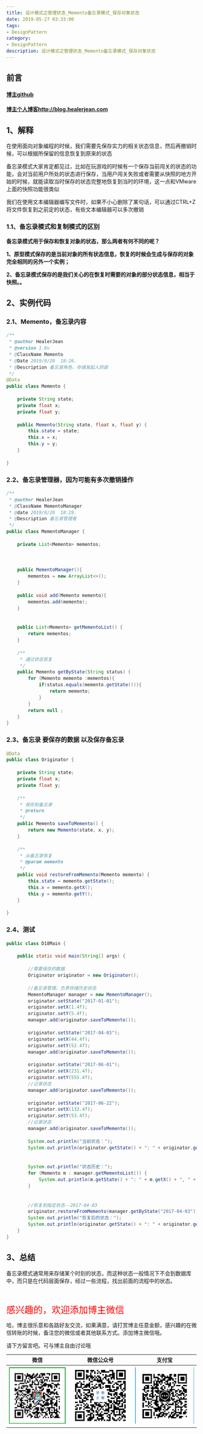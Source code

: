 ```yaml
---
title: 设计模式之管理状态_Memento备忘录模式_保存对象状态
date: 2019-05-27 03:33:00
tags: 
- DesignPattern
category: 
- DesignPattern
description: 设计模式之管理状态_Memento备忘录模式_保存对象状态
---
```


<!-- 

https://raw.githubusercontent.com/HealerJean/HealerJean.github.io/master/blogImages/
　　首行缩进

<font  clalss="healerColor" color="red" size="5" >     </font>

<font  clalss="healerSize"  size="5" >     </font>
-->




## 前言

#### [博主github](https://github.com/HealerJean)
#### [博主个人博客http://blog.healerjean.com](http://HealerJean.github.io)    



## 1、解释





在使用面向对象编程的时候，我们需要先保存实力的相关状态信息，然后再撤销时候，可以根据所保留的信息恢复到原来的状态   



备忘录模式大家肯定都见过，比如在玩游戏的时候有一个保存当前闯关的状态的功能，会对当前用户所处的状态进行保存，当用户闯关失败或者需要从快照的地方开始的时候，就能读取当时保存的状态完整地恢复到当时的环境，这一点和VMware上面的快照功能很类似     

我们在使用文本编辑器编写文件时，如果不小心删除了某句话，可以通过CTRL+Z 将文件恢复到之前定的状态，有些文本编辑器可以多次撤销    



### 1.1、备忘录模式和复制模式的区别  

**备忘录模式用于保存和恢复对象的状态，那么两者有何不同的呢？**

**1、原型模式保存的是当前对象的所有状态信息，恢复的时候会生成与保存的对象完全相同的另外一个实例；**

**2、备忘录模式保存的是我们关心的在恢复时需要的对象的部分状态信息，相当于快照。。**





## 2、实例代码



### 2.1、Memento，备忘录内容

```java
/**
 * @author HealerJean
 * @version 1.0v
 * @ClassName Memento
 * @Date 2019/8/20  18:26.
 * @Description 备忘录角色，存储发起人的装
 */
@Data
public class Memento {

    private String state;
    private float x;
    private float y;

    public Memento(String state, float x, float y) {
        this.state = state;
        this.x = x;
        this.y = y;
    }

}

```



### 2.2、备忘录管理器，因为可能有多次撤销操作

```java
/**
 * @author HealerJean
 * @ClassName MementoManager
 * @date 2019/8/20  18:29.
 * @Description 备忘录管理者
 */
public class MementoManager {

    private List<Memento> mementos;



    public MementoManager(){
        mementos = new ArrayList<>();
    }

    public void add(Memento memento){
        mementos.add(memento);
    }


    public List<Memento> getMementoList() {
        return mementos;
    }

    /**
     * 通过状态恢复
     */
    public Memento getByState(String status) {
        for (Memento memento :mementos){
            if(status.equals(memento.getState())){
                return memento;
            }
        }
        return null ;
    }
}

```



### 2.3、备忘录 要保存的数据 以及保存备忘录

```java
@Data
public class Originator {

    private String state;
    private float x;
    private float y;

    /**
     * 保存到备忘录
     * @return
     */
    public Memento saveToMemento() {
        return new Memento(state, x, y);
    }

    /**
     * 从备忘录恢复
     * @param memento
     */
    public void restoreFromMemento(Memento memento) {
        this.state = memento.getState();
        this.x = memento.getX();
        this.y = memento.getY();
    }

}

```



### 2.4、测试

```java
public class D18Main {

    public static void main(String[] args) {

        //需要保存的数据
        Originator originator = new Originator();

        //备忘录管理，负责存储历史状态
        MementoManager manager = new MementoManager();
        originator.setState("2017-01-01");
        originator.setX(1.4f);
        originator.setY(5.4f);
        manager.add(originator.saveToMemento());

        originator.setState("2017-04-03");
        originator.setX(44.4f);
        originator.setY(52.4f);
        manager.add(originator.saveToMemento());

        originator.setState("2017-06-01");
        originator.setX(231.4f);
        originator.setY(555.4f);
        //记录状态
        manager.add(originator.saveToMemento());

        originator.setState("2017-06-22");
        originator.setX(132.4f);
        originator.setY(53.4f);
        //记录状态
        manager.add(originator.saveToMemento());

        System.out.println("当前状态：");
        System.out.println(originator.getState() + ": " + originator.getX() + ", " + originator.getY());


        System.out.println("状态历史：");
        for (Memento m : manager.getMementoList()) {
            System.out.println(m.getState() + ": " + m.getX() + ", " + m.getY());
        }


        //恢复到指定状态--2017-04-03
        originator.restoreFromMemento(manager.getByState("2017-04-03"));
        System.out.println("恢复后的状态：");
        System.out.println(originator.getState() + ": " + originator.getX() + ", " + originator.getY());
    }
}
```





## 3、总结

备忘录模式通常用来存储某个时刻的状态，而这种状态一般情况下不会到数据库中，而只是在代码层面保存，经过一些流程，找出前面的流程中的状态。













<br/>
<br/>

<font  color="red" size="5" >     
感兴趣的，欢迎添加博主微信
 </font>

<br/>



哈，博主很乐意和各路好友交流，如果满意，请打赏博主任意金额，感兴趣的在微信转账的时候，备注您的微信或者其他联系方式。添加博主微信哦。    

请下方留言吧。可与博主自由讨论哦

|微信 | 微信公众号|支付宝|
|:-------:|:-------:|:------:|
| ![微信](https://raw.githubusercontent.com/HealerJean/HealerJean.github.io/master/assets/img/tctip/weixin.jpg)|![微信公众号](https://raw.githubusercontent.com/HealerJean/HealerJean.github.io/master/assets/img/my/qrcode_for_gh_a23c07a2da9e_258.jpg)|![支付宝](https://raw.githubusercontent.com/HealerJean/HealerJean.github.io/master/assets/img/tctip/alpay.jpg) |



<!-- Gitalk 评论 start  -->

<link rel="stylesheet" href="https://unpkg.com/gitalk/dist/gitalk.css">
<script src="https://unpkg.com/gitalk@latest/dist/gitalk.min.js"></script> 
<div id="gitalk-container"></div>    
 <script type="text/javascript">
    var gitalk = new Gitalk({
		clientID: `1d164cd85549874d0e3a`,
		clientSecret: `527c3d223d1e6608953e835b547061037d140355`,
		repo: `HealerJean.github.io`,
		owner: 'HealerJean',
		admin: ['HealerJean'],
		id: 'qBQvKbgjTuEANnOo',
    });
    gitalk.render('gitalk-container');
</script> 


<!-- Gitalk end -->

